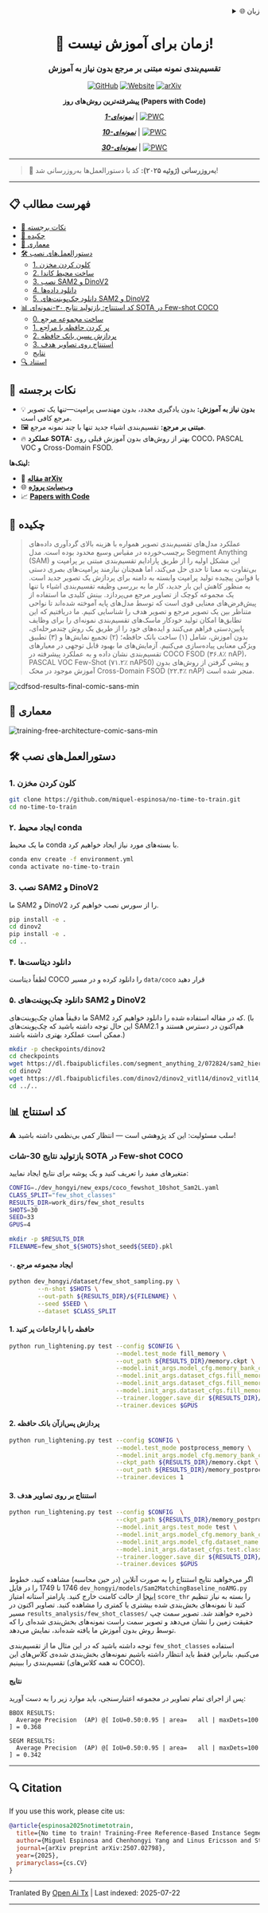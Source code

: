 <div align="right">
  <details>
    <summary >🌐 زبان</summary>
    <div>
      <div align="center">
        <a href="https://openaitx.github.io/view.html?user=miquel-espinosa&project=no-time-to-train&lang=en">انگلیسی</a>
        | <a href="https://openaitx.github.io/view.html?user=miquel-espinosa&project=no-time-to-train&lang=zh-CN">简体中文</a>
        | <a href="https://openaitx.github.io/view.html?user=miquel-espinosa&project=no-time-to-train&lang=zh-TW">繁體中文</a>
        | <a href="https://openaitx.github.io/view.html?user=miquel-espinosa&project=no-time-to-train&lang=ja">日本語</a>
        | <a href="https://openaitx.github.io/view.html?user=miquel-espinosa&project=no-time-to-train&lang=ko">한국어</a>
        | <a href="https://openaitx.github.io/view.html?user=miquel-espinosa&project=no-time-to-train&lang=hi">हिन्दी</a>
        | <a href="https://openaitx.github.io/view.html?user=miquel-espinosa&project=no-time-to-train&lang=th">ไทย</a>
        | <a href="https://openaitx.github.io/view.html?user=miquel-espinosa&project=no-time-to-train&lang=fr">Français</a>
        | <a href="https://openaitx.github.io/view.html?user=miquel-espinosa&project=no-time-to-train&lang=de">Deutsch</a>
        | <a href="https://openaitx.github.io/view.html?user=miquel-espinosa&project=no-time-to-train&lang=es">Español</a>
        | <a href="https://openaitx.github.io/view.html?user=miquel-espinosa&project=no-time-to-train&lang=it">Italiano</a>
        | <a href="https://openaitx.github.io/view.html?user=miquel-espinosa&project=no-time-to-train&lang=ru">Русский</a>
        | <a href="https://openaitx.github.io/view.html?user=miquel-espinosa&project=no-time-to-train&lang=pt">Português</a>
        | <a href="https://openaitx.github.io/view.html?user=miquel-espinosa&project=no-time-to-train&lang=nl">Nederlands</a>
        | <a href="https://openaitx.github.io/view.html?user=miquel-espinosa&project=no-time-to-train&lang=pl">Polski</a>
        | <a href="https://openaitx.github.io/view.html?user=miquel-espinosa&project=no-time-to-train&lang=ar">العربية</a>
        | <a href="https://openaitx.github.io/view.html?user=miquel-espinosa&project=no-time-to-train&lang=fa">فارسی</a>
        | <a href="https://openaitx.github.io/view.html?user=miquel-espinosa&project=no-time-to-train&lang=tr">Türkçe</a>
        | <a href="https://openaitx.github.io/view.html?user=miquel-espinosa&project=no-time-to-train&lang=vi">Tiếng Việt</a>
        | <a href="https://openaitx.github.io/view.html?user=miquel-espinosa&project=no-time-to-train&lang=id">Bahasa Indonesia</a>
      </div>
    </div>
  </details>
</div>

<div align="center">

# 🚀 زمان برای آموزش نیست!  
### تقسیم‌بندی نمونه مبتنی بر مرجع بدون نیاز به آموزش  
[![GitHub](https://img.shields.io/badge/%E2%80%8B-No%20Time%20To%20Train-black?logo=github)](https://github.com/miquel-espinosa/no-time-to-train)
[![Website](https://img.shields.io/badge/🌐-Project%20Page-grey)](https://miquel-espinosa.github.io/no-time-to-train/)
[![arXiv](https://img.shields.io/badge/arXiv-2507.02798-b31b1b)](https://arxiv.org/abs/2507.02798)

**پیشرفته‌ترین روش‌های روز (Papers with Code)**

[**_1-نمونه‌ای_**](https://paperswithcode.com/sota/few-shot-object-detection-on-ms-coco-1-shot?p=no-time-to-train-training-free-reference) | [![PWC](https://img.shields.io/endpoint.svg?url=https://paperswithcode.com/badge/no-time-to-train-training-free-reference/few-shot-object-detection-on-ms-coco-1-shot)](https://paperswithcode.com/sota/few-shot-object-detection-on-ms-coco-1-shot?p=no-time-to-train-training-free-reference)

[**_10-نمونه‌ای_**](https://paperswithcode.com/sota/few-shot-object-detection-on-ms-coco-10-shot?p=no-time-to-train-training-free-reference) | [![PWC](https://img.shields.io/endpoint.svg?url=https://paperswithcode.com/badge/no-time-to-train-training-free-reference/few-shot-object-detection-on-ms-coco-10-shot)](https://paperswithcode.com/sota/few-shot-object-detection-on-ms-coco-10-shot?p=no-time-to-train-training-free-reference)

[**_30-نمونه‌ای_**](https://paperswithcode.com/sota/few-shot-object-detection-on-ms-coco-30-shot?p=no-time-to-train-training-free-reference) | [![PWC](https://img.shields.io/endpoint.svg?url=https://paperswithcode.com/badge/no-time-to-train-training-free-reference/few-shot-object-detection-on-ms-coco-30-shot)](https://paperswithcode.com/sota/few-shot-object-detection-on-ms-coco-30-shot?p=no-time-to-train-training-free-reference)

</div>

---

> 🔔 **به‌روزرسانی (ژوئیه ۲۰۲۵):** کد با دستورالعمل‌ها به‌روزرسانی شد!

---

## 📋 فهرست مطالب

- [🎯 نکات برجسته](#-highlights)
- [📜 چکیده](#-abstract)
- [🧠 معماری](#-architecture)
- [🛠️ دستورالعمل‌های نصب](#️-installation-instructions)
  - [1. کلون کردن مخزن](#1-clone-the-repository)
  - [2. ساخت محیط کاندا](#2-create-conda-environment)
  - [3. نصب SAM2 و DinoV2](#3-install-sam2-and-dinov2)
  - [4. دانلود داده‌ها](#4-download-datasets)
  - [5. دانلود چک‌پوینت‌های SAM2 و DinoV2](#5-download-sam2-and-dinov2-checkpoints)
- [📊 کد استنتاج: بازتولید نتایج ۳۰-نمونه‌ای SOTA در Few-shot COCO](#-inference-code)
  - [0. ساخت مجموعه مرجع](#0-create-reference-set)
  - [1. پر کردن حافظه با مراجع](#1-fill-memory-with-references)
  - [2. پردازش پسین بانک حافظه](#2-post-process-memory-bank)
  - [3. استنتاج روی تصاویر هدف](#3-inference-on-target-images)
  - [نتایج](#results)
- [🔍 استناد](#-citation)


## 🎯 نکات برجسته
- 💡 **بدون نیاز به آموزش:** بدون یادگیری مجدد، بدون مهندسی پرامپت—تنها یک تصویر مرجع کافی است.  
- 🖼️ **مبتنی بر مرجع:** تقسیم‌بندی اشیاء جدید تنها با چند نمونه مرجع.  
- 🔥 **عملکرد SOTA:** بهتر از روش‌های بدون آموزش قبلی روی COCO، PASCAL VOC و Cross-Domain FSOD.

**لینک‌ها:**
- 🧾 [**مقاله arXiv**](https://arxiv.org/abs/2507.02798)  
- 🌐 [**وب‌سایت پروژه**](https://miquel-espinosa.github.io/no-time-to-train/)  
- 📈 [**Papers with Code**](https://paperswithcode.com/paper/no-time-to-train-training-free-reference)

## 📜 چکیده

> عملکرد مدل‌های تقسیم‌بندی تصویر همواره با هزینه بالای گردآوری داده‌های برچسب‌خورده در مقیاس وسیع محدود بوده است. مدل Segment Anything (SAM) این مشکل اولیه را از طریق پارادایم تقسیم‌بندی مبتنی بر پرامپت و بی‌تفاوت به معنا تا حدی حل می‌کند، اما همچنان نیازمند پرامپت‌های بصری دستی یا قوانین پیچیده تولید پرامپت وابسته به دامنه برای پردازش یک تصویر جدید است. به منظور کاهش این بار جدید، کار ما به بررسی وظیفه تقسیم‌بندی اشیاء با تنها یک مجموعه کوچک از تصاویر مرجع می‌پردازد. بینش کلیدی ما استفاده از پیش‌فرض‌های معنایی قوی است که توسط مدل‌های پایه آموخته شده‌اند تا نواحی متناظر بین یک تصویر مرجع و تصویر هدف را شناسایی کنیم. ما دریافتیم که این تطابق‌ها امکان تولید خودکار ماسک‌های تقسیم‌بندی نمونه‌ای را برای وظایف پایین‌دستی فراهم می‌کنند و ایده‌های خود را از طریق یک روش چندمرحله‌ای، بدون آموزش، شامل (۱) ساخت بانک حافظه؛ (۲) تجمیع نمایش‌ها و (۳) تطبیق ویژگی معنایی پیاده‌سازی می‌کنیم. آزمایش‌های ما بهبود قابل توجهی در معیارهای تقسیم‌بندی نشان داده و به عملکرد پیشرفته در COCO FSOD (۳۶.۸٪ nAP)، PASCAL VOC Few-Shot (۷۱.۲٪ nAP50) و پیشی گرفتن از روش‌های بدون آموزش موجود در محک Cross-Domain FSOD (۲۲.۴٪ nAP) منجر شده است.

![cdfsod-results-final-comic-sans-min](https://github.com/user-attachments/assets/ab302c02-c080-4042-99fc-0e181ba8abb9)


## 🧠 معماری

![training-free-architecture-comic-sans-min](https://github.com/user-attachments/assets/d84dd83a-505e-45a0-8ce3-98e1838017f9)


## 🛠️ دستورالعمل‌های نصب

### 1. کلون کردن مخزن


```bash
git clone https://github.com/miquel-espinosa/no-time-to-train.git
cd no-time-to-train
```
### ۲. ایجاد محیط conda

ما یک محیط conda با بسته‌های مورد نیاز ایجاد خواهیم کرد.

```bash
conda env create -f environment.yml
conda activate no-time-to-train
```
### 3. نصب SAM2 و DinoV2

ما SAM2 و DinoV2 را از سورس نصب خواهیم کرد.

```bash
pip install -e .
cd dinov2
pip install -e .
cd ..
```
### ۴. دانلود دیتاست‌ها

لطفاً دیتاست COCO را دانلود کرده و در مسیر `data/coco` قرار دهید

### ۵. دانلود چک‌پوینت‌های SAM2 و DinoV2

ما دقیقاً همان چک‌پوینت‌های SAM2 که در مقاله استفاده شده را دانلود خواهیم کرد.
(با این حال توجه داشته باشید که چک‌پوینت‌های SAM2.1 هم‌اکنون در دسترس هستند و ممکن است عملکرد بهتری داشته باشند.)


```bash
mkdir -p checkpoints/dinov2
cd checkpoints
wget https://dl.fbaipublicfiles.com/segment_anything_2/072824/sam2_hiera_large.pt
cd dinov2
wget https://dl.fbaipublicfiles.com/dinov2/dinov2_vitl14/dinov2_vitl14_pretrain.pth
cd ../..
```
## 📊 کد استنتاج

⚠️ سلب مسئولیت: این کد پژوهشی است — انتظار کمی بی‌نظمی داشته باشید!

### بازتولید نتایج 30-شات SOTA در Few-shot COCO

متغیرهای مفید را تعریف کنید و یک پوشه برای نتایج ایجاد نمایید:



```bash
CONFIG=./dev_hongyi/new_exps/coco_fewshot_10shot_Sam2L.yaml
CLASS_SPLIT="few_shot_classes"
RESULTS_DIR=work_dirs/few_shot_results
SHOTS=30
SEED=33
GPUS=4

mkdir -p $RESULTS_DIR
FILENAME=few_shot_${SHOTS}shot_seed${SEED}.pkl
```
#### ۰. ایجاد مجموعه مرجع


```bash
python dev_hongyi/dataset/few_shot_sampling.py \
        --n-shot $SHOTS \
        --out-path ${RESULTS_DIR}/${FILENAME} \
        --seed $SEED \
        --dataset $CLASS_SPLIT
```
#### 1. حافظه را با ارجاعات پر کنید


```bash
python run_lightening.py test --config $CONFIG \
                              --model.test_mode fill_memory \
                              --out_path ${RESULTS_DIR}/memory.ckpt \
                              --model.init_args.model_cfg.memory_bank_cfg.length $SHOTS \
                              --model.init_args.dataset_cfgs.fill_memory.memory_pkl ${RESULTS_DIR}/${FILENAME} \
                              --model.init_args.dataset_cfgs.fill_memory.memory_length $SHOTS \
                              --model.init_args.dataset_cfgs.fill_memory.class_split $CLASS_SPLIT \
                              --trainer.logger.save_dir ${RESULTS_DIR}/ \
                              --trainer.devices $GPUS
```
#### 2. پردازش پس‌ازآن بانک حافظه


```bash
python run_lightening.py test --config $CONFIG \
                              --model.test_mode postprocess_memory \
                              --model.init_args.model_cfg.memory_bank_cfg.length $SHOTS \
                              --ckpt_path ${RESULTS_DIR}/memory.ckpt \
                              --out_path ${RESULTS_DIR}/memory_postprocessed.ckpt \
                              --trainer.devices 1
```
#### 3. استنتاج بر روی تصاویر هدف


```bash
python run_lightening.py test --config $CONFIG  \
                              --ckpt_path ${RESULTS_DIR}/memory_postprocessed.ckpt \
                              --model.init_args.test_mode test \
                              --model.init_args.model_cfg.memory_bank_cfg.length $SHOTS \
                              --model.init_args.model_cfg.dataset_name $CLASS_SPLIT \
                              --model.init_args.dataset_cfgs.test.class_split $CLASS_SPLIT \
                              --trainer.logger.save_dir ${RESULTS_DIR}/ \
                              --trainer.devices $GPUS
```
اگر می‌خواهید نتایج استنتاج را به صورت آنلاین (در حین محاسبه) مشاهده کنید، خطوط 1746 تا 1749 را در فایل `dev_hongyi/models/Sam2MatchingBaseline_noAMG.py` [اینجا](https://github.com/miquel-espinosa/no-time-to-train/blob/main/dev_hongyi/models/Sam2MatchingBaseline_noAMG.py#L1746) از حالت کامنت خارج کنید.
پارامتر آستانه امتیاز `score_thr` را بسته به نیاز تنظیم کنید تا نمونه‌های بخش‌بندی شده بیشتری یا کمتری را مشاهده کنید.
تصاویر اکنون در مسیر `results_analysis/few_shot_classes/` ذخیره خواهند شد. تصویر سمت چپ حقیقت زمین را نشان می‌دهد و تصویر سمت راست نمونه‌های بخش‌بندی شده‌ای را که توسط روش بدون آموزش ما یافته شده‌اند، نمایش می‌دهد.

توجه داشته باشید که در این مثال ما از تقسیم‌بندی `few_shot_classes` استفاده می‌کنیم، بنابراین فقط باید انتظار داشته باشیم نمونه‌های بخش‌بندی شده‌ی کلاس‌های این تقسیم‌بندی را ببینیم (نه همه کلاس‌های COCO).

#### نتایج

پس از اجرای تمام تصاویر در مجموعه اعتبارسنجی، باید موارد زیر را به دست آورید:


```
BBOX RESULTS:
  Average Precision  (AP) @[ IoU=0.50:0.95 | area=   all | maxDets=100 ] = 0.368

SEGM RESULTS:
  Average Precision  (AP) @[ IoU=0.50:0.95 | area=   all | maxDets=100 ] = 0.342
```
---


## 🔍 Citation

If you use this work, please cite us:

```bibtex
@article{espinosa2025notimetotrain,
  title={No time to train! Training-Free Reference-Based Instance Segmentation},
  author={Miguel Espinosa and Chenhongyi Yang and Linus Ericsson and Steven McDonagh and Elliot J. Crowley},
  journal={arXiv preprint arXiv:2507.02798},
  year={2025},
  primaryclass={cs.CV}
}
```

---

Tranlated By [Open Ai Tx](https://github.com/OpenAiTx/OpenAiTx) | Last indexed: 2025-07-22

---